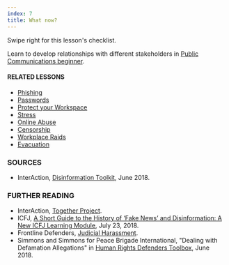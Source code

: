 ```yaml
---
index: 7
title: What now?
---
```

Swipe right for this lesson's checklist.

Learn to develop relationships with different stakeholders in [Public Communications beginner](umbrella://work/public-communications/beginner). 

#### **RELATED LESSONS**

* [Phishing](umbrella://communications/phishing/beginner)
* [Passwords](umbrella://information/passwords)
* [Protect your Workspace](umbrella://information/protect-your-workspace)
* [Stress](umbrella://stress/stress/beginner)
* [Online Abuse](umbrella://communications/online-abuse)
* [Censorship](umbrella://communications/censorship/beginner)
* [Workplace Raids](umbrella://information/protect-your-workspace)
* [Evacuation](umbrella://incident-response/evacuation)

### SOURCES

* InterAction, [Disinformation Toolkit](https://www.interaction.org/project/disinformation-toolkit/overview), June 2018. 

### FURTHER READING

* InterAction, [Together Project](https://www.interaction.org/project/together-project/overview).
* ICFJ, [A Short Guide to the History of ‘Fake News’ and Disinformation: A New ICFJ Learning Module](https://www.icfj.org/news/short-guide-history-fake-news-and-disinformation-new-icfj-learning-module), July 23, 2018. 
* Frontline Defenders, [Judicial Harassment](https://www.frontlinedefenders.org/en/violation/judicial-harassment). 
* Simmons and Simmons for Peace Brigade International, "Dealing with Defamation Allegations" in [Human Rights Defenders Toolbox](http://www.elexica.com/en/legal-topics/dispute-resolution-commercial/120618-human-rights-defenders-toolbox), June 2018.